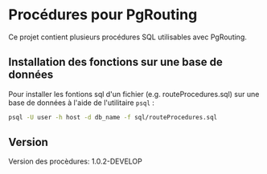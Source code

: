 # Procédures pour PgRouting

Ce projet contient plusieurs procédures SQL utilisables avec PgRouting.

## Installation des fonctions sur une base de données

Pour installer les fontions sql d'un fichier (e.g. routeProcedures.sql) sur une base de données à l'aide de l'utilitaire `psql` :
```sh
psql -U user -h host -d db_name -f sql/routeProcedures.sql
```
## Version

Version des procèdures: 1.0.2-DEVELOP
